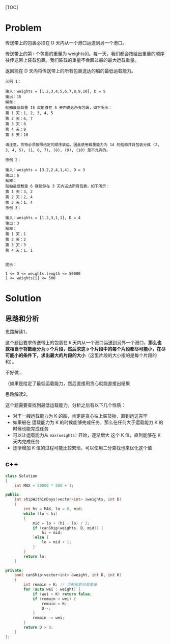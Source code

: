[TOC]

# Problem

传送带上的包裹必须在 D 天内从一个港口运送到另一个港口。

传送带上的第 i 个包裹的重量为 weights[i]。每一天，我们都会按给出重量的顺序往传送带上装载包裹。我们装载的重量不会超过船的最大运载重量。

返回能在 D 天内将传送带上的所有包裹送达的船的最低运载能力。

 

```
示例 1：

输入：weights = [1,2,3,4,5,6,7,8,9,10], D = 5
输出：15
解释：
船舶最低载重 15 就能够在 5 天内送达所有包裹，如下所示：
第 1 天：1, 2, 3, 4, 5
第 2 天：6, 7
第 3 天：8
第 4 天：9
第 5 天：10

请注意，货物必须按照给定的顺序装运，因此使用载重能力为 14 的船舶并将包装分成 (2, 3, 4, 5), (1, 6, 7), (8), (9), (10) 是不允许的。 

示例 2：

输入：weights = [3,2,2,4,1,4], D = 3
输出：6
解释：
船舶最低载重 6 就能够在 3 天内送达所有包裹，如下所示：
第 1 天：3, 2
第 2 天：2, 4
第 3 天：1, 4
示例 3：

输入：weights = [1,2,3,1,1], D = 4
输出：3
解释：
第 1 天：1
第 2 天：2
第 3 天：3
第 4 天：1, 1


提示：

1 <= D <= weights.length <= 50000
1 <= weights[i] <= 500
```



# Solution

## 思路和分析

思路解读1，

这个题目要求传送带上的包裹在 `D` 天内从一个港口运送到另外一个港口，**那么也就相当于将数组分为 `D` 个片段，然后求这 `D` 个片段中的每个片段都尽可能小，在尽可能小的条件下，求出最大的片段的大小**（这里片段的大小指的是每个片段的和）。

不好做…

（如果是给定了最低运载能力，然后直接用贪心就能直接出结果

思路解读2，

这个题需要查找到最低运载能力，分析之后有以下几个性质：

* 对于一艘运载能力为 K 的船，肯定是贪心往上装货物，直到运送完毕
* 如果船在 运载能力为 K 的时候能够完成任务，那么在任何大于运载能力 K 的时候也能完成任务
* 可以让运载能力从 `max(weights)` 开始，逐渐增大 这个 K 值，直到能够在 K 天内完成任务
* 逐渐增加 K 值的过程可能比较繁琐，可以使用二分查找也来优化这个值



## c++

```C++
class Solution
{
    int MAX = 50000 * 500 + 1;

public:
    int shipWithinDays(vector<int> &weights, int D)
    {
        int hi = MAX, lo = 0, mid;
        while (lo < hi)
        {
            mid = lo + (hi - lo) / 2;
            if (canShip(weights, D, mid)) {
                hi = mid;
            }else {
                lo = mid + 1;
            }
        }
        return lo;
    }

private:
    bool canShip(vector<int> &weight, int D, int K)
    {
        int remain = K; // 当前船剩余载重量
        for (auto wei : weight) {
            if (wei > K) return false;
            if (remain < wei) {
                remain = K;
                D--;
            }
            remain -= wei;
        }
        return D > 0;
    }
};
```

